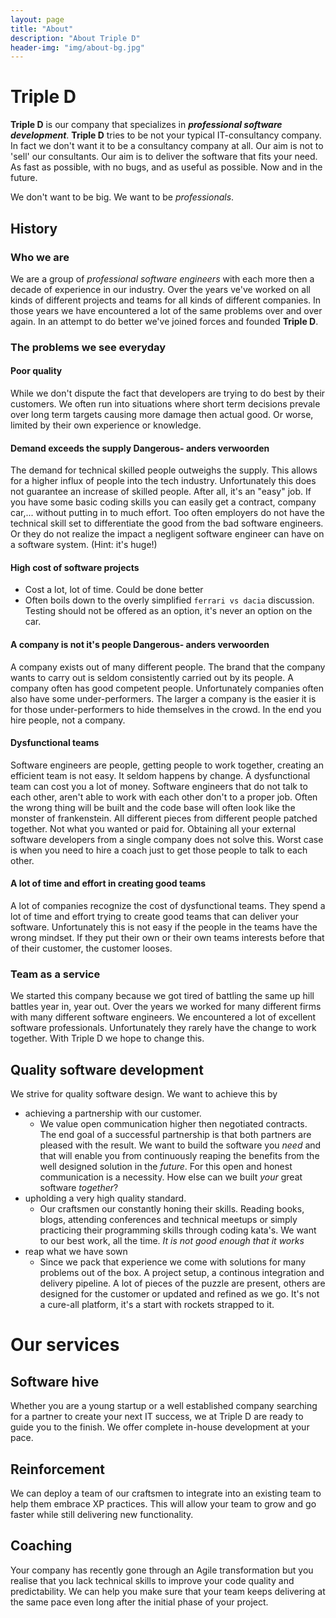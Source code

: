 ```yaml
---
layout: page
title: "About"
description: "About Triple D"
header-img: "img/about-bg.jpg"
---
```

# Triple D  

**Triple D** is our company that specializes in _**professional software development**_. **Triple D** tries to be not your typical IT-consultancy company. In fact we don't want it to be a consultancy company at all. Our aim is not to 'sell' our consultants. Our aim is to deliver the software that fits your need. As fast as possible, with no bugs, and as useful as possible. Now and in the future. 

We don't want to be big. We want to be _professionals_.

## History

### Who we are  

We are a group of *professional software engineers* with each more then a decade of experience in our industry. Over the years ve've worked on all kinds of different projects and teams for all kinds of different companies. In those years we have encountered a lot of the same problems over and over again. In an attempt to do better we've joined forces and founded **Triple D**.

### The problems we see everyday

#### Poor quality
While we don't dispute the fact that developers are trying to do best by their customers. We often run into situations where short term decisions prevale over long term targets causing more damage then actual good. Or worse, limited by their own experience or knowledge.

#### Demand exceeds the supply **Dangerous- anders verwoorden**

   The demand for technical skilled people outweighs the supply. This allows for a higher influx of people into the tech industry. Unfortunately this does not guarantee an increase of skilled people. After all, it's an "easy" job. If you have some basic coding skills you can easily get a contract, company car,... without putting in to much effort. Too often employers do not have the technical skill set to differentiate the good from the bad software engineers. Or they do not realize the impact a negligent software engineer can have on a software system. (Hint: it's huge!)
    
#### High cost of software projects
+ Cost a lot, lot of time. Could be done better
+ Often boils down to the overly simplified `ferrari vs dacia` discussion. Testing should not be offered as an option, it's never an option on the car.
    
#### A company is not it's people **Dangerous- anders verwoorden**
   A company exists out of many different people. The brand that the company wants to carry out is seldom consistently carried out by its people.  A company often has good competent people. Unfortunately companies often also have some under-performers. The larger a company is the easier it is for those under-performers to hide themselves in the crowd. In the end you hire people, not a company.
#### Dysfunctional teams
   Software engineers are people, getting people to work together, creating an efficient team is not easy. It seldom happens by change. A dysfunctional team can cost you a lot of money. Software engineers that do not talk to each other, aren't able to work with each other don't to a proper job. Often the wrong thing will be built and the code base will often look like the monster of frankenstein. All different pieces from different people patched together. Not what you wanted or paid for. Obtaining all your external software developers from a single company does not solve this. Worst case is when you need to hire a coach just to get those people to talk to each other.
#### A lot of time and effort in creating good teams
   A lot of companies recognize the cost of dysfunctional teams. They spend a lot of time and effort trying to create good teams that can deliver your software. Unfortunately this is not easy if the people in the teams have the wrong mindset. If they put their own or their own teams interests before that of their customer, the customer looses. 



### Team as a service

We started this company because we got tired of battling the same up hill battles year in, year out. Over the years we worked for many different firms with many different software engineers. We encountered a lot of excellent software professionals. Unfortunately they rarely have the change to work together. With Triple D we hope to change this.



## Quality software development

We strive for quality software design. We want to achieve this by

+ achieving a partnership with our customer.
    + We value open communication higher then negotiated contracts. The end goal of a successful partnership is that both partners are pleased with the result. We want to build the software you *need* and that will enable you from continuously reaping the benefits from the well designed solution in the *future*. For this open and honest communication is a necessity. How else can we built *your* great software *together*?
+ upholding a very high quality standard. 
    + Our craftsmen our constantly honing their skills. Reading books, blogs, attending conferences and technical meetups or simply practicing their programming skills through coding kata's.  We want to our best work, all the time. *It is not good enough that it works* 
+ reap what we have sown
    + 	Since we pack that experience we come with solutions for many problems out of the box. A project setup, a continous integration and delivery pipeline. A lot of pieces of the puzzle are present, others are designed for the customer or updated and refined as we go. It's not a cure-all platform, it's a start with rockets strapped to it.
 

# Our services 

## Software hive
Whether you are a young startup or a well established company searching for a partner to create your next IT success, we at Triple D are ready to guide you to the finish. We offer complete in-house development at your pace.
## Reinforcement
We can deploy a team of our craftsmen to integrate into an existing team to help them embrace XP practices. This will allow your team to grow and go faster while still delivering new functionality.
## Coaching
Your company has recently gone through an Agile transformation but you realise that you lack technical skills to improve your code quality and predictability. We can help you make sure that your team keeps delivering at the same pace even long after the initial phase of your project.


